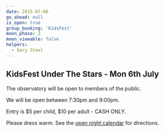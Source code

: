 ```yaml
---
date: 2015-07-06
go_ahead: null
is_open: true
group_booking: 'KidsFest'
moon_phase: 2
moon_viewable: false
helpers:
  - Gary Steel
---
```

KidsFest Under The Stars - Mon 6th July
---------------------------------------

The observatory will be open to members of the public.

We will be open between 7:30pm and 9:00pm.

Entry is $5 per child, $10 per adult - CASH ONLY.

Please dress warm.  See the [open night calendar](/open-nights/calendar.html)
for directions.
